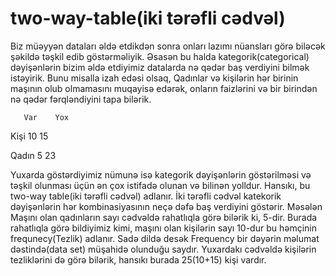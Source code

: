 # two-way-table(iki tərəfli cədvəl)
Biz müəyyən dataları əldə etdikdən sonra onları lazımı nüansları görə biləcək şəkildə təşkil edib göstərməliyik.
Əsasən bu halda kategorik(categorical) dəyişənlərin bizim əldə etdiyimiz datalarda nə qədər baş verdiyini bilmək istəyirik.
Bunu misalla izah edəsi olsaq, Qadınlar və kişilərin hər birinin maşının olub olmamasını muqayisə edərək, onların faizlərini və bir birindən  nə qədər fərqləndiyini tapa bilərik. 
       
       Var    Yox 
       
Kişi   10     15

Qadın   5     23 

Yuxarda göstərdiyimiz nümunə isə kategorik dəyişənlərin göstərilməsi və təşkil olunması üçün ən çox istifadə olunan və bilinən yolldur. Hansıkı, bu two-way table(iki tərəfli cədvəl) adlanır.
İki tərəfli cədvəl katekorik dəyişənlərin hər kombinasiyasının neçə dəfə baş verdiyini göstərir. Məsələn Maşını olan qadınların sayı cədvəldə rahatlıqla görə bilərik ki, 5-dir.
Burada rahatlıqla görə bildiyimiz kimi, maşını olan kişilərin sayı 10-dur bu həmçinin frequnecy(Tezlik) adlanır. Sadə dildə desək Frequency bir dəyərin məlumat dəstində(data set) müşahidə olunduğu saydır.
Yuxardakı cədvəldə kişilərin tezliklərini də görə bilərik, hansıkı burada 25(10+15) kişi vardır.
